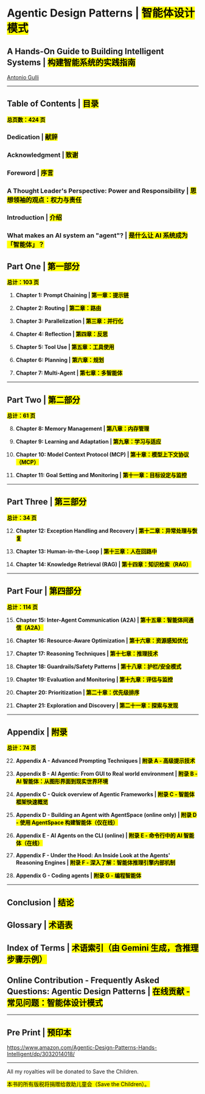 # Agentic Design Patterns | <mark>智能体设计模式</mark>

## A Hands-On Guide to Building Intelligent Systems | <mark>构建智能系统的实践指南</mark>

[Antonio Gulli](https://www.linkedin.com/in/searchguy/)

---

## Table of Contents | <mark>目录</mark>

<mark><strong>总页数：424 页</strong></mark>

### Dedication | <mark>献辞</mark>

### Acknowledgment | <mark>致谢</mark>

### Foreword | <mark>序言</mark>

### A Thought Leader's Perspective: Power and Responsibility | <mark>思想领袖的观点：权力与责任</mark>

### Introduction | <mark>介绍</mark>

### What makes an AI system an "agent"? | <mark>是什么让 AI 系统成为「智能体」？</mark>

## Part One | <mark>第一部分</mark>

**<mark>总计：103 页</mark>**

1. **Chapter 1: Prompt Chaining | <mark>第一章：提示链</mark>**  

2. **Chapter 2: Routing | <mark>第二章：路由</mark>**  

3. **Chapter 3: Parallelization | <mark>第三章：并行化</mark>**  

4. **Chapter 4: Reflection | <mark>第四章：反思</mark>**  

5. **Chapter 5: Tool Use | <mark>第五章：工具使用</mark>**  

6. **Chapter 6: Planning | <mark>第六章：规划</mark>**  

7. **Chapter 7: Multi-Agent | <mark>第七章：多智能体</mark>**  

---

## Part Two | <mark>第二部分</mark>

**<mark>总计：61 页</mark>**

8. **Chapter 8: Memory Management | <mark>第八章：内存管理</mark>**  

9. **Chapter 9: Learning and Adaptation | <mark>第九章：学习与适应</mark>**  

10. **Chapter 10: Model Context Protocol (MCP) | <mark>第十章：模型上下文协议（MCP）</mark>**  

11. **Chapter 11: Goal Setting and Monitoring | <mark>第十一章：目标设定与监控</mark>**  

---

## Part Three | <mark>第三部分</mark>

**<mark>总计：34 页</mark>**

12. **Chapter 12: Exception Handling and Recovery | <mark>第十二章：异常处理与恢复</mark>**  

13. **Chapter 13: Human-in-the-Loop | <mark>第十三章：人在回路中</mark>**  

14. **Chapter 14: Knowledge Retrieval (RAG) | <mark>第十四章：知识检索（RAG）</mark>**  

---

## Part Four | <mark>第四部分</mark>

**<mark>总计：114 页</mark>**

15. **Chapter 15: Inter-Agent Communication (A2A) | <mark>第十五章：智能体间通信（A2A）</mark>**  

16. **Chapter 16: Resource-Aware Optimization | <mark>第十六章：资源感知优化</mark>**  

17. **Chapter 17: Reasoning Techniques | <mark>第十七章：推理技术</mark>**  

18. **Chapter 18: Guardrails/Safety Patterns | <mark>第十八章：护栏/安全模式</mark>**  

19. **Chapter 19: Evaluation and Monitoring | <mark>第十九章：评估与监控</mark>**  

20. **Chapter 20: Prioritization | <mark>第二十章：优先级排序</mark>**  

21. **Chapter 21: Exploration and Discovery | <mark>第二十一章：探索与发现</mark>**  

---

## Appendix | <mark>附录</mark>

**<mark>总计：74 页</mark>**

22. **Appendix A - Advanced Prompting Techniques | <mark>附录 A - 高级提示技术</mark>**  

23. **Appendix B - AI Agentic: From GUI to Real world environment | <mark>附录 B - AI 智能体：从图形界面到现实世界环境</mark>**  

24. **Appendix C - Quick overview of Agentic Frameworks | <mark>附录 C - 智能体框架快速概览</mark>**  

25. **Appendix D - Building an Agent with AgentSpace (online only) | <mark>附录 D - 使用 AgentSpace 构建智能体（仅在线）</mark>**  

26. **Appendix E - AI Agents on the CLI (online) | <mark>附录 E - 命令行中的 AI 智能体（在线）</mark>**  

27. **Appendix F - Under the Hood: An Inside Look at the Agents' Reasoning Engines | <mark>附录 F - 深入了解：智能体推理引擎内部机制</mark>**  

28. **Appendix G - Coding agents | <mark>附录 G - 编程智能体</mark>**  

---

## Conclusion | <mark>结论</mark>

## Glossary | <mark>术语表</mark>

## Index of Terms | <mark>术语索引（由 Gemini 生成，含推理步骤示例）</mark>

## Online Contribution - Frequently Asked Questions: Agentic Design Patterns | <mark>在线贡献 - 常见问题：智能体设计模式</mark>

---

## Pre Print | <mark>预印本</mark>

https://www.amazon.com/Agentic-Design-Patterns-Hands-Intelligent/dp/3032014018/

---
All my royalties will be donated to Save the Children.

<mark>本书的所有版税将捐赠给救助儿童会（Save the Children）。</mark>
